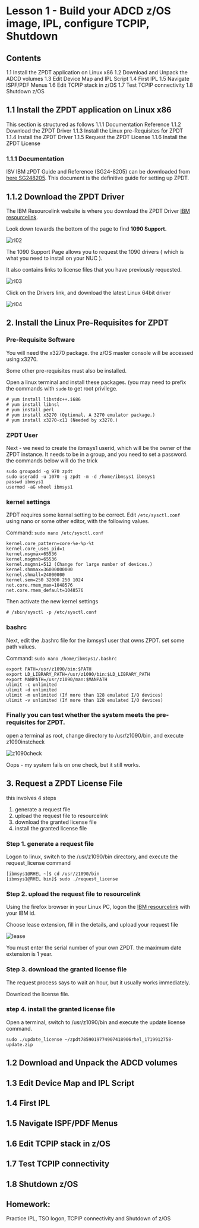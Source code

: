 # Lesson 1 - Build your ADCD z/OS image, IPL, configure TCPIP, Shutdown

## Contents 
1.1 Install the ZPDT application on Linux x86 
1.2 Download and Unpack the ADCD volumes
1.3 Edit Device Map and IPL Script
1.4 First IPL 
1.5 Navigate ISPF/PDF Menus
1.6 Edit TCPIP stack in z/OS 
1.7 Test TCPIP connectivity 
1.8 Shutdown z/OS 

## 1.1 Install the ZPDT application on Linux x86 


This section is structured as follows
1.1.1 Documentation Reference
1.1.2 Download the ZPDT Driver
1.1.3 Install the Linux pre-Requisites for ZPDT
1.1.4 Install the ZPDT Driver
1.1.5 Request the ZPDT License
1.1.6 Install the ZPDT License



### 1.1.1 Documentation

ISV IBM zPDT Guide and Reference (SG24-8205) can be downloaded from [here SG248205](https://www.redbooks.ibm.com/redbooks/pdfs/sg248205.pdf). This document is the definitive guide for setting up ZPDT. 


## 1.1.2 Download the ZPDT Driver

The IBM Resourcelink website is where you download the ZPDT Driver [IBM resourcelink](https://www.ibm.com/support/resourcelink/).

Look down towards the bottom of the page to find <b>1090 Support.</b>

![rl02](/sessions/images/rl02.JPG)

The 1090 Support Page allows you to request the 1090 drivers ( which is what you need to install on your NUC ).

It also contains links to license files that you have previously requested.

![rl03](/sessions/images/rl03.JPG)


Click on the Drivers link, and download the latest Linux 64bit driver 

![rl04](/sessions/images/rl04.JPG)

## 2. Install the Linux Pre-Requisites for ZPDT


### Pre-Requisite Software

You will need the x3270 package. the z/OS master console will be accessed using x3270. 

Some other pre-requisites must also be installed.

Open a linux terminal and install these packages. (you may need to prefix the commands with ```sudo``` to get root privilege.

```
# yum install libstdc++.i686 
# yum install libnsl
# yum install perl
# yum install x3270 (Optional. A 3270 emulator package.)
# yum install x3270-x11 (Needed by x3270.)
```

### ZPDT User

Next - we need to create the ibmsys1 userid, which will be the owner of the ZPDT instance.
It needs to be in a group, and you need to set a password. the commands below will do the trick

```
sudo groupadd -g 970 zpdt
sudo useradd -u 1070 -g zpdt -m -d /home/ibmsys1 ibmsys1
passwd ibmsys1
usermod -aG wheel ibmsys1
```

### kernel settings

ZPDT requires some kernal setting to be correct. Edit ```/etc/sysctl.conf``` using nano or some other editor, with the following values.

Command: ```sudo nano /etc/sysctl.conf```

```
kernel.core_pattern=core-%e-%p-%t
kernel.core_uses_pid=1
kernel.msgmax=65536
kernel.msgmnb=65536
kernel.msgmni=512 (Change for large number of devices.)
kernel.shmmax=36000000000
kernel.shmall=24000000
kernel.sem=250 32000 250 1024
net.core.rmem_max=1048576
net.core.rmem_default=1048576
```

Then activate the new kernel settings
```
# /sbin/sysctl -p /etc/sysctl.conf
```


### bashrc

Next, edit the .bashrc file for the ibmsys1 user that owns ZPDT. set some path values.

Command: ```sudo nano /home/ibmsys1/.bashrc```


```
export PATH=/usr/z1090/bin:$PATH
export LD_LIBRARY_PATH=/usr/z1090/bin:$LD_LIBRARY_PATH
export MANPATH=/usr/z1090/man:$MANPATH
ulimit -c unlimited
ulimit -d unlimited
ulimit -m unlimited (If more than 128 emulated I/O devices)
ulimit -v unlimited (If more than 128 emulated I/O devices)
```

### Finally you can test whether the system meets the pre-requisites for ZPDT.

open a terminal as root, change directory to /usr/z1090/bin, and execute z1090instcheck

![z1090check](/sessions/images/z1090check.JPG)

Oops - my system fails on one check, but it still works.


## 3. Request a ZPDT License File

this involves 4 steps
1. generate a request file
2. upload the request file to resourcelink
3. download the granted license file
4. install the granted license file


### Step 1. generate a request file

Logon to linux, switch to the /usr/z1090/bin directory, and execute the request_license command

```
[ibmsys1@RHEL ~]$ cd /usr/z1090/bin
[ibmsys1@RHEL bin]$ sudo ./request_license
```

### Step 2. upload the request file to resourcelink

Using the firefox browser in your Linux PC, logon the [IBM resourcelink](https://www.ibm.com/support/resourcelink/) with your IBM id.

Choose lease extension, fill in the details, and upload your request file

![lease](/sessions/images/lease.JPG)

You must enter the serial number of your own ZPDT. the maximum date extension is 1 year.


### Step 3. download the granted license file

The request process says to wait an hour, but it usually works immediately.

Download the license file.


### step 4. install the granted license file

Open a terminal, switch to /usr/z1090/bin and execute the update license command.

```
sudo ./update_license ~/zpdt7859019774907418906rhel_1719912758-update.zip
```


## 1.2 Download and Unpack the ADCD volumes


## 1.3 Edit Device Map and IPL Script


## 1.4 First IPL 


## 1.5 Navigate ISPF/PDF Menus


## 1.6 Edit TCPIP stack in z/OS 


## 1.7 Test TCPIP connectivity 


## 1.8 Shutdown z/OS 


## Homework:
Practice IPL, TSO logon, TCPIP connectivity and Shutdown of z/OS 
